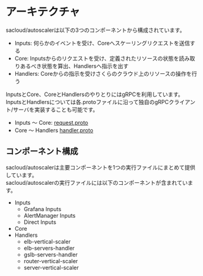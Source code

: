 # アーキテクチャ

sacloud/autoscalerは以下の3つのコンポーネントから構成されています。

- Inputs: 何らかのイベントを受け、Coreへスケーリングリクエストを送信する
- Core: Inputsからのリクエストを受け、定義されたリソースの状態を読み取りあるべき状態を算出、Handlersへ指示を出す
- Handlers: Coreからの指示を受けさくらのクラウド上のリソースの操作を行う

InputsとCore、CoreとHandlersのやりとりにはgRPCを利用しています。  
InputsとHandlersについては各.protoファイルに沿って独自のgRPCクライアント/サーバを実装することも可能です。

- Inputs 〜 Core: [request.proto](https://github.com/sacloud/autoscaler/blob/main/protos/request.proto)
- Core 〜 Handlers [handler.proto](https://github.com/sacloud/autoscaler/blob/main/protos/handlers.proto)

## コンポーネント構成

sacloud/autoscalerは主要コンポーネントを1つの実行ファイルにまとめて提供しています。  
sacloud/autoscalerの実行ファイルには以下のコンポーネントが含まれています。

- Inputs
    - Grafana Inputs
    - AlertManager Inputs
    - Direct Inputs
- Core
- Handlers
    - elb-vertical-scaler
    - elb-servers-handler
    - gslb-servers-handler
    - router-vertical-scaler
    - server-vertical-scaler

